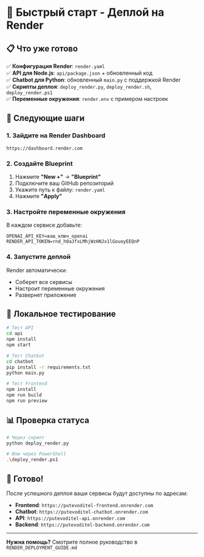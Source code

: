# 🚀 Быстрый старт - Деплой на Render

## 📋 Что уже готово

✅ **Конфигурация Render**: `render.yaml`  
✅ **API для Node.js**: `api/package.json` + обновленный код  
✅ **Chatbot для Python**: обновленный `main.py` с поддержкой Render  
✅ **Скрипты деплоя**: `deploy_render.py`, `deploy_render.sh`, `deploy_render.ps1`  
✅ **Переменные окружения**: `render.env` с примером настроек  

## 🎯 Следующие шаги

### 1. Зайдите на Render Dashboard
```
https://dashboard.render.com
```

### 2. Создайте Blueprint
1. Нажмите **"New +"** → **"Blueprint"**
2. Подключите ваш GitHub репозиторий
3. Укажите путь к файлу: `render.yaml`
4. Нажмите **"Apply"**

### 3. Настройте переменные окружения
В каждом сервисе добавьте:
```
OPENAI_API_KEY=ваш_ключ_openai
RENDER_API_TOKEN=rnd_h0aJfxLMhjWzHNJx1lGouoyEEQnP
```

### 4. Запустите деплой
Render автоматически:
- Соберет все сервисы
- Настроит переменные окружения  
- Развернет приложение

## 🔧 Локальное тестирование

```bash
# Тест API
cd api
npm install
npm start

# Тест Chatbot  
cd chatbot
pip install -r requirements.txt
python main.py

# Тест Frontend
npm install
npm run build
npm run preview
```

## 📊 Проверка статуса

```bash
# Через скрипт
python deploy_render.py

# Или через PowerShell
.\deploy_render.ps1
```

## 🎉 Готово!

После успешного деплоя ваши сервисы будут доступны по адресам:
- **Frontend**: `https://putevoditel-frontend.onrender.com`
- **Chatbot**: `https://putevoditel-chatbot.onrender.com`  
- **API**: `https://putevoditel-api.onrender.com`
- **Backend**: `https://putevoditel-backend.onrender.com`

---

**Нужна помощь?** Смотрите полное руководство в `RENDER_DEPLOYMENT_GUIDE.md`
